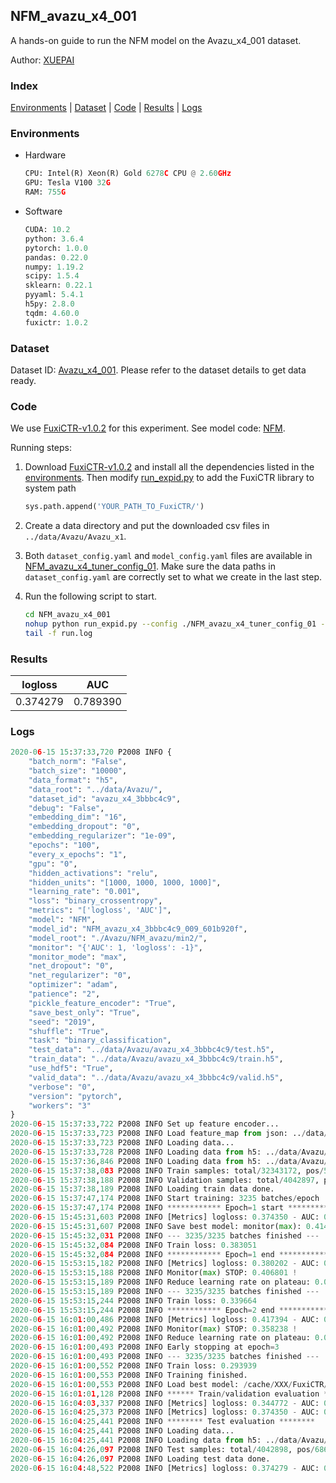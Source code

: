 ## NFM_avazu_x4_001

A hands-on guide to run the NFM model on the Avazu_x4_001 dataset.

Author: [XUEPAI](https://github.com/xue-pai)

### Index
[Environments](#Environments) | [Dataset](#Dataset) | [Code](#Code) | [Results](#Results) | [Logs](#Logs)

### Environments
+ Hardware

  ```python
  CPU: Intel(R) Xeon(R) Gold 6278C CPU @ 2.60GHz
  GPU: Tesla V100 32G
  RAM: 755G

  ```

+ Software

  ```python
  CUDA: 10.2
  python: 3.6.4
  pytorch: 1.0.0
  pandas: 0.22.0
  numpy: 1.19.2
  scipy: 1.5.4
  sklearn: 0.22.1
  pyyaml: 5.4.1
  h5py: 2.8.0
  tqdm: 4.60.0
  fuxictr: 1.0.2
  ```

### Dataset
Dataset ID: [Avazu_x4_001](https://github.com/openbenchmark/BARS/blob/master/ctr_prediction/datasets/Avazu/README.md#Avazu_x4_001). Please refer to the dataset details to get data ready.

### Code

We use [FuxiCTR-v1.0.2](fuxictr_url) for this experiment. See model code: [NFM](https://github.com/xue-pai/FuxiCTR/blob/v1.0.2/fuxictr/pytorch/models/NFM.py).

Running steps:

1. Download [FuxiCTR-v1.0.2](fuxictr_url) and install all the dependencies listed in the [environments](#environments). Then modify [run_expid.py](./run_expid.py#L5) to add the FuxiCTR library to system path
    
    ```python
    sys.path.append('YOUR_PATH_TO_FuxiCTR/')
    ```

2. Create a data directory and put the downloaded csv files in `../data/Avazu/Avazu_x1`.

3. Both `dataset_config.yaml` and `model_config.yaml` files are available in [NFM_avazu_x4_tuner_config_01](./NFM_avazu_x4_tuner_config_01). Make sure the data paths in `dataset_config.yaml` are correctly set to what we create in the last step.

4. Run the following script to start.

    ```bash
    cd NFM_avazu_x4_001
    nohup python run_expid.py --config ./NFM_avazu_x4_tuner_config_01 --expid NFM_avazu_x4_009_d6601a18 --gpu 0 > run.log &
    tail -f run.log
    ```

### Results

| logloss | AUC  |
|:--------------------:|:--------------------:|
| 0.374279 | 0.789390  |


### Logs
```python
2020-06-15 15:37:33,720 P2008 INFO {
    "batch_norm": "False",
    "batch_size": "10000",
    "data_format": "h5",
    "data_root": "../data/Avazu/",
    "dataset_id": "avazu_x4_3bbbc4c9",
    "debug": "False",
    "embedding_dim": "16",
    "embedding_dropout": "0",
    "embedding_regularizer": "1e-09",
    "epochs": "100",
    "every_x_epochs": "1",
    "gpu": "0",
    "hidden_activations": "relu",
    "hidden_units": "[1000, 1000, 1000, 1000]",
    "learning_rate": "0.001",
    "loss": "binary_crossentropy",
    "metrics": "['logloss', 'AUC']",
    "model": "NFM",
    "model_id": "NFM_avazu_x4_3bbbc4c9_009_601b920f",
    "model_root": "./Avazu/NFM_avazu/min2/",
    "monitor": "{'AUC': 1, 'logloss': -1}",
    "monitor_mode": "max",
    "net_dropout": "0",
    "net_regularizer": "0",
    "optimizer": "adam",
    "patience": "2",
    "pickle_feature_encoder": "True",
    "save_best_only": "True",
    "seed": "2019",
    "shuffle": "True",
    "task": "binary_classification",
    "test_data": "../data/Avazu/avazu_x4_3bbbc4c9/test.h5",
    "train_data": "../data/Avazu/avazu_x4_3bbbc4c9/train.h5",
    "use_hdf5": "True",
    "valid_data": "../data/Avazu/avazu_x4_3bbbc4c9/valid.h5",
    "verbose": "0",
    "version": "pytorch",
    "workers": "3"
}
2020-06-15 15:37:33,722 P2008 INFO Set up feature encoder...
2020-06-15 15:37:33,723 P2008 INFO Load feature_map from json: ../data/Avazu/avazu_x4_3bbbc4c9/feature_map.json
2020-06-15 15:37:33,723 P2008 INFO Loading data...
2020-06-15 15:37:33,728 P2008 INFO Loading data from h5: ../data/Avazu/avazu_x4_3bbbc4c9/train.h5
2020-06-15 15:37:36,846 P2008 INFO Loading data from h5: ../data/Avazu/avazu_x4_3bbbc4c9/valid.h5
2020-06-15 15:37:38,083 P2008 INFO Train samples: total/32343172, pos/5492052, neg/26851120, ratio/16.98%
2020-06-15 15:37:38,188 P2008 INFO Validation samples: total/4042897, pos/686507, neg/3356390, ratio/16.98%
2020-06-15 15:37:38,189 P2008 INFO Loading train data done.
2020-06-15 15:37:47,174 P2008 INFO Start training: 3235 batches/epoch
2020-06-15 15:37:47,174 P2008 INFO ************ Epoch=1 start ************
2020-06-15 15:45:31,603 P2008 INFO [Metrics] logloss: 0.374350 - AUC: 0.789300
2020-06-15 15:45:31,607 P2008 INFO Save best model: monitor(max): 0.414951
2020-06-15 15:45:32,031 P2008 INFO --- 3235/3235 batches finished ---
2020-06-15 15:45:32,084 P2008 INFO Train loss: 0.383051
2020-06-15 15:45:32,084 P2008 INFO ************ Epoch=1 end ************
2020-06-15 15:53:15,182 P2008 INFO [Metrics] logloss: 0.380202 - AUC: 0.787004
2020-06-15 15:53:15,188 P2008 INFO Monitor(max) STOP: 0.406801 !
2020-06-15 15:53:15,189 P2008 INFO Reduce learning rate on plateau: 0.000100
2020-06-15 15:53:15,189 P2008 INFO --- 3235/3235 batches finished ---
2020-06-15 15:53:15,244 P2008 INFO Train loss: 0.339664
2020-06-15 15:53:15,244 P2008 INFO ************ Epoch=2 end ************
2020-06-15 16:01:00,486 P2008 INFO [Metrics] logloss: 0.417394 - AUC: 0.775632
2020-06-15 16:01:00,492 P2008 INFO Monitor(max) STOP: 0.358238 !
2020-06-15 16:01:00,492 P2008 INFO Reduce learning rate on plateau: 0.000010
2020-06-15 16:01:00,493 P2008 INFO Early stopping at epoch=3
2020-06-15 16:01:00,493 P2008 INFO --- 3235/3235 batches finished ---
2020-06-15 16:01:00,552 P2008 INFO Train loss: 0.293939
2020-06-15 16:01:00,553 P2008 INFO Training finished.
2020-06-15 16:01:00,553 P2008 INFO Load best model: /cache/XXX/FuxiCTR/benchmarks/Avazu/NFM_avazu/min2/avazu_x4_3bbbc4c9/NFM_avazu_x4_3bbbc4c9_009_601b920f_model.ckpt
2020-06-15 16:01:01,128 P2008 INFO ****** Train/validation evaluation ******
2020-06-15 16:04:03,337 P2008 INFO [Metrics] logloss: 0.344772 - AUC: 0.837206
2020-06-15 16:04:25,373 P2008 INFO [Metrics] logloss: 0.374350 - AUC: 0.789300
2020-06-15 16:04:25,441 P2008 INFO ******** Test evaluation ********
2020-06-15 16:04:25,441 P2008 INFO Loading data...
2020-06-15 16:04:25,441 P2008 INFO Loading data from h5: ../data/Avazu/avazu_x4_3bbbc4c9/test.h5
2020-06-15 16:04:26,097 P2008 INFO Test samples: total/4042898, pos/686507, neg/3356391, ratio/16.98%
2020-06-15 16:04:26,097 P2008 INFO Loading test data done.
2020-06-15 16:04:48,522 P2008 INFO [Metrics] logloss: 0.374279 - AUC: 0.789390

```
